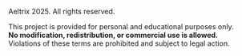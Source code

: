 Aeltrix 2025. All rights reserved.

This project is provided for personal and educational purposes only.  
**No modification, redistribution, or commercial use is allowed.**  
Violations of these terms are prohibited and subject to legal action.

